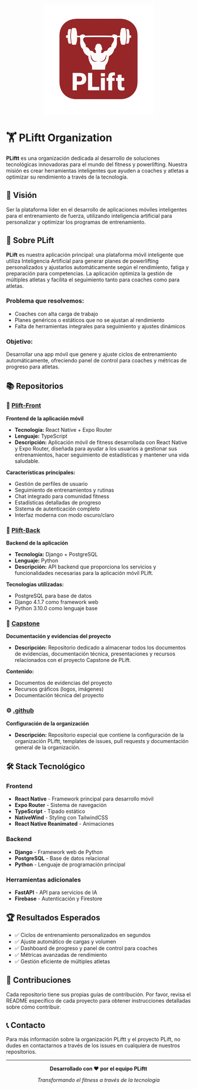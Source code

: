 <div align="center">
  <img src="https://raw.githubusercontent.com/PLiftt/Capstone/main/images/Logo.png" alt="PLiftt Logo" width="300"/>
</div>

# 🏋️ PLiftt Organization

**PLiftt** es una organización dedicada al desarrollo de soluciones tecnológicas innovadoras para el mundo del fitness y powerlifting. Nuestra misión es crear herramientas inteligentes que ayuden a coaches y atletas a optimizar su rendimiento a través de la tecnología.

## 🎯 Visión

Ser la plataforma líder en el desarrollo de aplicaciones móviles inteligentes para el entrenamiento de fuerza, utilizando inteligencia artificial para personalizar y optimizar los programas de entrenamiento.

## 🚀 Sobre PLift

**PLift** es nuestra aplicación principal: una plataforma móvil inteligente que utiliza Inteligencia Artificial para generar planes de powerlifting personalizados y ajustarlos automáticamente según el rendimiento, fatiga y preparación para competencias. La aplicación optimiza la gestión de múltiples atletas y facilita el seguimiento tanto para coaches como para atletas.

### Problema que resolvemos:
- Coaches con alta carga de trabajo
- Planes genéricos o estáticos que no se ajustan al rendimiento
- Falta de herramientas integrales para seguimiento y ajustes dinámicos

### Objetivo:
Desarrollar una app móvil que genere y ajuste ciclos de entrenamiento automáticamente, ofreciendo panel de control para coaches y métricas de progreso para atletas.

## 📚 Repositorios

### 🎨 [Plift-Front](https://github.com/PLiftt/Plift-Front)
**Frontend de la aplicación móvil**
- **Tecnología:** React Native + Expo Router
- **Lenguaje:** TypeScript
- **Descripción:** Aplicación móvil de fitness desarrollada con React Native y Expo Router, diseñada para ayudar a los usuarios a gestionar sus entrenamientos, hacer seguimiento de estadísticas y mantener una vida saludable.

**Características principales:**
- Gestión de perfiles de usuario
- Seguimiento de entrenamientos y rutinas
- Chat integrado para comunidad fitness
- Estadísticas detalladas de progreso
- Sistema de autenticación completo
- Interfaz moderna con modo oscuro/claro

### 🔧 [Plift-Back](https://github.com/PLiftt/Plift-Back)
**Backend de la aplicación**
- **Tecnología:** Django + PostgreSQL
- **Lenguaje:** Python
- **Descripción:** API backend que proporciona los servicios y funcionalidades necesarias para la aplicación móvil PLift.

**Tecnologías utilizadas:**
- PostgreSQL para base de datos
- Django 4.1.7 como framework web
- Python 3.10.0 como lenguaje base

### 📖 [Capstone](https://github.com/PLiftt/Capstone)
**Documentación y evidencias del proyecto**
- **Descripción:** Repositorio dedicado a almacenar todos los documentos de evidencias, documentación técnica, presentaciones y recursos relacionados con el proyecto Capstone de PLift.

**Contenido:**
- Documentos de evidencias del proyecto
- Recursos gráficos (logos, imágenes)
- Documentación técnica del proyecto

### ⚙️ [.github](https://github.com/PLiftt/.github)
**Configuración de la organización**
- **Descripción:** Repositorio especial que contiene la configuración de la organización PLiftt, templates de issues, pull requests y documentación general de la organización.

## 🛠️ Stack Tecnológico

### Frontend
- **React Native** - Framework principal para desarrollo móvil
- **Expo Router** - Sistema de navegación
- **TypeScript** - Tipado estático
- **NativeWind** - Styling con TailwindCSS
- **React Native Reanimated** - Animaciones

### Backend
- **Django** - Framework web de Python
- **PostgreSQL** - Base de datos relacional
- **Python** - Lenguaje de programación principal

### Herramientas adicionales
- **FastAPI** - API para servicios de IA
- **Firebase** - Autenticación y Firestore

## 🏆 Resultados Esperados

- ✅ Ciclos de entrenamiento personalizados en segundos
- ✅ Ajuste automático de cargas y volumen
- ✅ Dashboard de progreso y panel de control para coaches
- ✅ Métricas avanzadas de rendimiento
- ✅ Gestión eficiente de múltiples atletas

## 🤝 Contribuciones

Cada repositorio tiene sus propias guías de contribución. Por favor, revisa el README específico de cada proyecto para obtener instrucciones detalladas sobre cómo contribuir.

## 📞 Contacto

Para más información sobre la organización PLiftt y el proyecto PLift, no dudes en contactarnos a través de los issues en cualquiera de nuestros repositorios.

---

<div align="center">
  <p><strong>Desarrollado con ❤️ por el equipo PLiftt</strong></p>
  <p><em>Transformando el fitness a través de la tecnología</em></p>
</div>